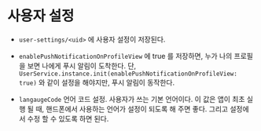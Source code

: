 # 사용자 설정

- `user-settings/<uid>` 에 사용자 설정이 저장된다.

- `enablePushNotificationOnProfileView` 에 true 를 저장하면, 누가 나의 프로필을 보면 나에게 푸시 알림이 도착한다.
  단, `UserService.instance.init(enablePushNotificationOnProfileView: true)` 와 같이 설정을 해야지만, 푸시 알림이 동작한다.


- `langaugeCode` 언어 코드 설정. 사용자가 쓰는 기본 언어이다. 이 값은 앱이 최초 실행 될 때, 핸드폰에서 사용하는 언어가 설정이 되도록 해 주면 좋다. 그리고 설정에서 수정 할 수 있도록 하면 된다.




